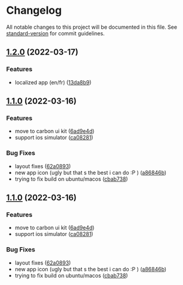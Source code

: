 # Changelog

All notable changes to this project will be documented in this file. See [standard-version](https://github.com/conventional-changelog/standard-version) for commit guidelines.

## [1.2.0](https://github.com/farfromrefug/gps-mocker-rs/compare/v1.1.0...v1.2.0) (2022-03-17)


### Features

* localized app (en/fr) ([13da8b9](https://github.com/farfromrefug/gps-mocker-rs/commit/13da8b96e38740a5702855c2ea80408b6eb75075))

## [1.1.0](https://github.com/farfromrefug/gps-mocker-rs/compare/v1.0.0...v1.1.0) (2022-03-16)


### Features

* move to carbon ui kit ([6ad9e4d](https://github.com/farfromrefug/gps-mocker-rs/commit/6ad9e4d07eea0900e9102462c6ef6a2a90aab7d3))
* support ios simulator ([ca08281](https://github.com/farfromrefug/gps-mocker-rs/commit/ca082813d1bdcdf4e6078eeb983963d642a47ed0))


### Bug Fixes

* layout fixes ([62a0893](https://github.com/farfromrefug/gps-mocker-rs/commit/62a0893da785c4dd5f056c9857393850c82cfa18))
* new app icon (ugly but that s the best i can do :P ) ([a86846b](https://github.com/farfromrefug/gps-mocker-rs/commit/a86846b082d2a211058c0fa028e5407e494d6cbb))
* trying to fix build on ubuntu/macos ([cbab738](https://github.com/farfromrefug/gps-mocker-rs/commit/cbab738ea11f15a54687dd0822b99204ea3dc243))

## [1.1.0](https://github.com/farfromrefug/gps-mocker-rs/compare/v1.0.0...v1.1.0) (2022-03-16)


### Features

* move to carbon ui kit ([6ad9e4d](https://github.com/farfromrefug/gps-mocker-rs/commit/6ad9e4d07eea0900e9102462c6ef6a2a90aab7d3))
* support ios simulator ([ca08281](https://github.com/farfromrefug/gps-mocker-rs/commit/ca082813d1bdcdf4e6078eeb983963d642a47ed0))


### Bug Fixes

* layout fixes ([62a0893](https://github.com/farfromrefug/gps-mocker-rs/commit/62a0893da785c4dd5f056c9857393850c82cfa18))
* new app icon (ugly but that s the best i can do :P ) ([a86846b](https://github.com/farfromrefug/gps-mocker-rs/commit/a86846b082d2a211058c0fa028e5407e494d6cbb))
* trying to fix build on ubuntu/macos ([cbab738](https://github.com/farfromrefug/gps-mocker-rs/commit/cbab738ea11f15a54687dd0822b99204ea3dc243))

